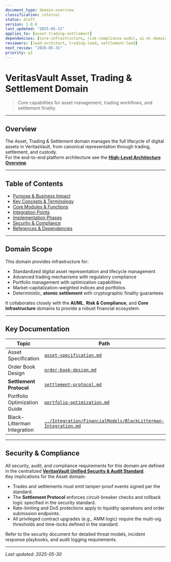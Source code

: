 ```yaml
---
document_type: domain-overview
classification: internal
status: draft
version: 1.0.0
last_updated: "2025-05-31"
applies_to: [asset-trading-settlement]
dependencies: [core-infrastructure, risk-compliance-audit, ai-ml-domain]
reviewers: [lead-architect, trading-lead, settlement-lead]
next_review: "2026-05-31"
priority: p1
---
```


# VeritasVault Asset, Trading & Settlement Domain

> Core capabilities for asset management, trading workflows, and settlement finality

---

## Overview

The Asset, Trading & Settlement domain manages the full lifecycle of digital assets in VeritasVault, from canonical representation through trading, settlement, and custody.  
For the end-to-end platform architecture see the **[High-Level Architecture Overview](../../ARCHITECTURE.md)**.

---

## Table of Contents

* [Purpose & Business Impact](overview/purpose-impact.md)
* [Key Concepts & Terminology](overview/concepts-terminology.md)
* [Core Modules & Functions](overview/core-modules.md)
* [Integration Points](overview/integration-points.md)
* [Implementation Phases](overview/implementation-phases.md)
* [Security & Compliance](#security--compliance)
* [References & Dependencies](overview/references-dependencies.md)

---

## Domain Scope

This domain provides infrastructure for:

* Standardized digital asset representation and lifecycle management
* Advanced trading mechanisms with regulatory compliance
* Portfolio management with optimization capabilities
* Market-capitalization-weighted indices and portfolios
* Deterministic, **atomic settlement** with cryptographic finality guarantees

It collaborates closely with the **AI/ML**, **Risk & Compliance**, and **Core Infrastructure** domains to provide a robust financial ecosystem.

---

## Key Documentation

| Topic | Path |
|-------|------|
| Asset Specification | [`asset-specification.md`](./asset-specification.md) |
| Order Book Design | [`order-book-design.md`](./order-book-design.md) |
| **Settlement Protocol** | [`settlement-protocol.md`](./settlement-protocol.md) |
| Portfolio Optimization Guide | [`portfolio-optimization.md`](./portfolio-optimization.md) |
| Black-Litterman Integration | [`../Integration/FinancialModels/BlackLitterman-Integration.md`](../AI/FinancialModels/BlackLitterman-Integration.md) |

---

## Security & Compliance

All security, audit, and compliance requirements for this domain are defined in the centralized **[VeritasVault Unified Security & Audit Standard](../../SECURITY.md)**.  
Key implications for the Asset domain:

* Trades and settlements must emit tamper-proof events signed per the standard.
* The **Settlement Protocol** enforces circuit-breaker checks and rollback logic specified in the security standard.
* Rate-limiting and DoS protections apply to liquidity operations and order submission endpoints.
* All privileged contract upgrades (e.g., AMM logic) require the multi-sig thresholds and time-locks defined in the standard.

Refer to the security document for detailed threat models, incident response playbooks, and audit logging requirements.

---

*Last updated: 2025-05-30*  
